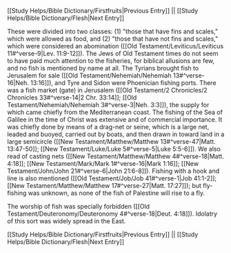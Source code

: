 [[Study Helps/Bible Dictionary/Firstfruits|Previous Entry]]  ||  [[Study Helps/Bible Dictionary/Flesh|Next Entry]]

 These were divided into two classes: (1) "those that have fins and scales," which were allowed as food, and (2) "those that have not fins and scales," which were considered an abomination ([[Old Testament/Leviticus/Leviticus 11#^verse-9|Lev. 11:9-12]]). The Jews of Old Testament times do not seem to have paid much attention to the fisheries, for biblical allusions are few, and no fish is mentioned by name at all. The Tyrians brought fish to Jerusalem for sale ([[Old Testament/Nehemiah/Nehemiah 13#^verse-16|Neh. 13:16]]), and Tyre and Sidon were Phoenician fishing ports. There was a fish market (gate) in Jerusalem ([[Old Testament/2 Chronicles/2 Chronicles 33#^verse-14|2 Chr. 33:14]]; [[Old Testament/Nehemiah/Nehemiah 3#^verse-3|Neh. 3:3]]), the supply for which came chiefly from the Mediterranean coast. The fishing of the Sea of Galilee in the time of Christ was extensive and of commercial importance. It was chiefly done by means of a drag-net or seine, which is a large net, leaded and buoyed, carried out by boats, and then drawn in toward land in a large semicircle ([[New Testament/Matthew/Matthew 13#^verse-47|Matt. 13:47-50]]; [[New Testament/Luke/Luke 5#^verse-5|Luke 5:5-6]]). We also read of casting nets ([[New Testament/Matthew/Matthew 4#^verse-18|Matt. 4:18]]; [[New Testament/Mark/Mark 1#^verse-16|Mark 1:16]]; [[New Testament/John/John 21#^verse-6|John 21:6-8]]). Fishing with a hook and line is also mentioned ([[Old Testament/Job/Job 41#^verse-1|Job 41:1-2]]; [[New Testament/Matthew/Matthew 17#^verse-27|Matt. 17:27]]); but fly-fishing was unknown, as none of the fish of Palestine will rise to a fly.

 The worship of fish was specially forbidden ([[Old Testament/Deuteronomy/Deuteronomy 4#^verse-18|Deut. 4:18]]). Idolatry of this sort was widely spread in the East.

[[Study Helps/Bible Dictionary/Firstfruits|Previous Entry]]  ||  [[Study Helps/Bible Dictionary/Flesh|Next Entry]]